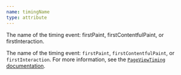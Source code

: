```yaml
---
name: timingName
type: attribute
---
```


The name of the timing event: firstPaint, firstContentfulPaint, or firstInteraction.

The name of the timing event: `firstPaint`, `firstContentfulPaint`, or `firstInteraction`. For more information, see the [`PageViewTiming` documentation](https://docs.newrelic.com/docs/browser/new-relic-browser/page-load-timing-resources/pageviewtiming-async-or-dynamic-page-details).